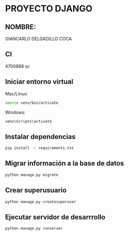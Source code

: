 # PROYECTO DJANGO 
## NOMBRE:
GIANCARLO DELGADILLO COCA
## CI
4700888 sc

## Iniciar entorno virtual

Mac/Linux:
```bash
source venv/bin/activate
```

Windows:
```powershell
venv\Scripts\activate
```

## Instalar dependencias

```bash
pip install -r requirements.txt
```

## Migrar información a la base de datos

```bash
python manage.py migrate
```

## Crear superusuario

```bash
python manage.py createsuperuser
```

## Ejecutar servidor de desarrrollo

```bash
python manage.py runserver
```